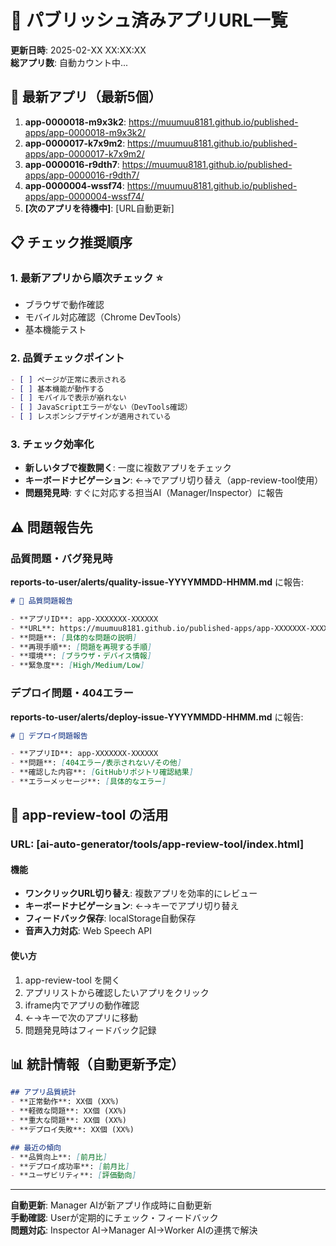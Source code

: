 # 📱 パブリッシュ済みアプリURL一覧

**更新日時**: 2025-02-XX XX:XX:XX  
**総アプリ数**: 自動カウント中...

## 🚀 最新アプリ（最新5個）

1. **app-0000018-m9x3k2**: https://muumuu8181.github.io/published-apps/app-0000018-m9x3k2/
2. **app-0000017-k7x9m2**: https://muumuu8181.github.io/published-apps/app-0000017-k7x9m2/
3. **app-0000016-r9dth7**: https://muumuu8181.github.io/published-apps/app-0000016-r9dth7/
4. **app-0000004-wssf74**: https://muumuu8181.github.io/published-apps/app-0000004-wssf74/
5. **[次のアプリを待機中]**: [URL自動更新]

## 📋 チェック推奨順序

### 1. 最新アプリから順次チェック ⭐
- ブラウザで動作確認
- モバイル対応確認（Chrome DevTools）
- 基本機能テスト

### 2. 品質チェックポイント
```markdown
- [ ] ページが正常に表示される
- [ ] 基本機能が動作する
- [ ] モバイルで表示が崩れない  
- [ ] JavaScriptエラーがない（DevTools確認）
- [ ] レスポンシブデザインが適用されている
```

### 3. チェック効率化
- **新しいタブで複数開く**: 一度に複数アプリをチェック
- **キーボードナビゲーション**: ←→でアプリ切り替え（app-review-tool使用）
- **問題発見時**: すぐに対応する担当AI（Manager/Inspector）に報告

## ⚠️ 問題報告先

### 品質問題・バグ発見時
**reports-to-user/alerts/quality-issue-YYYYMMDD-HHMM.md** に報告:
```markdown
# 🚨 品質問題報告

- **アプリID**: app-XXXXXXX-XXXXXX
- **URL**: https://muumuu8181.github.io/published-apps/app-XXXXXXX-XXXXXX/
- **問題**: [具体的な問題の説明]
- **再現手順**: [問題を再現する手順]
- **環境**: [ブラウザ・デバイス情報]
- **緊急度**: [High/Medium/Low]
```

### デプロイ問題・404エラー
**reports-to-user/alerts/deploy-issue-YYYYMMDD-HHMM.md** に報告:
```markdown
# 🚨 デプロイ問題報告

- **アプリID**: app-XXXXXXX-XXXXXX
- **問題**: [404エラー/表示されない/その他]
- **確認した内容**: [GitHubリポジトリ確認結果]
- **エラーメッセージ**: [具体的なエラー]
```

## 🔧 app-review-tool の活用

### URL: [ai-auto-generator/tools/app-review-tool/index.html]

#### 機能
- **ワンクリックURL切り替え**: 複数アプリを効率的にレビュー
- **キーボードナビゲーション**: ←→キーでアプリ切り替え
- **フィードバック保存**: localStorage自動保存
- **音声入力対応**: Web Speech API

#### 使い方
1. app-review-tool を開く
2. アプリリストから確認したいアプリをクリック
3. iframe内でアプリの動作確認
4. ←→キーで次のアプリに移動
5. 問題発見時はフィードバック記録

## 📊 統計情報（自動更新予定）

```markdown
## アプリ品質統計
- **正常動作**: XX個 (XX%)
- **軽微な問題**: XX個 (XX%)  
- **重大な問題**: XX個 (XX%)
- **デプロイ失敗**: XX個 (XX%)

## 最近の傾向
- **品質向上**: [前月比]
- **デプロイ成功率**: [前月比]
- **ユーザビリティ**: [評価動向]
```

---

**自動更新**: Manager AIが新アプリ作成時に自動更新  
**手動確認**: Userが定期的にチェック・フィードバック  
**問題対応**: Inspector AI→Manager AI→Worker AIの連携で解決